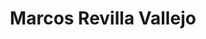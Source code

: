 ---
layout: page
title: Marcos Revilla Vallejo
description: Marcos Revilla Vallejo
img: assets/img/marcos_revilla.jpeg
importance: 1
category: enrolled
redirect: www.linkedin.com/in/marcos-revilla-vallejo
---